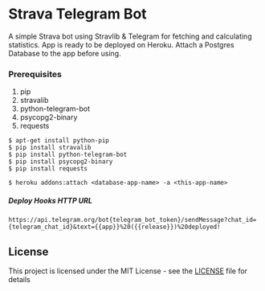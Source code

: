 # Strava Telegram Bot

A simple Strava bot using Stravlib & Telegram for fetching and calculating statistics. App is ready to be deployed on Heroku. Attach a Postgres Database to the app before using.

### Prerequisites

1. pip
2. stravalib
3. python-telegram-bot
4. psycopg2-binary
5. requests

```
$ apt-get install python-pip
$ pip install stravalib
$ pip install python-telegram-bot
$ pip install psycopg2-binary
$ pip install requests
```

```
$ heroku addons:attach <database-app-name> -a <this-app-name>
```

##### Deploy Hooks HTTP URL
```
https://api.telegram.org/bot{telegram_bot_token}/sendMessage?chat_id={telegram_chat_id}&text={{app}}%20({{release}})%20deployed!
```

## License

This project is licensed under the MIT License - see the [LICENSE](https://github.com/panchambharadwaj/strava-telegram-bot/blob/master/LICENSE) file for details